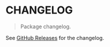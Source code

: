 # CHANGELOG

> Package changelog.

See [GitHub Releases](https://github.com/stdlib-js/slice-base-nonreduced-dimensions/releases) for the changelog.
